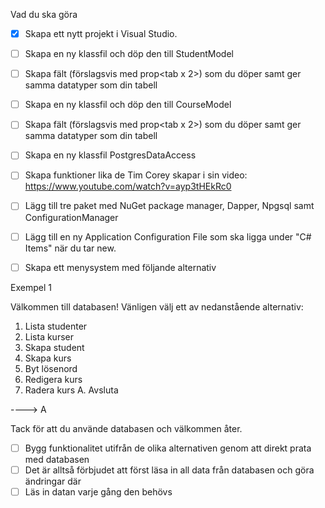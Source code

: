 ﻿
Vad du ska göra

- [x] Skapa ett nytt projekt i Visual Studio.

- [ ] Skapa en ny klassfil och döp den till StudentModel

- [ ] Skapa fält (förslagsvis med prop<tab x 2>) som du döper samt ger samma datatyper som din tabell

- [ ] Skapa en ny klassfil och döp den till CourseModel

- [ ] Skapa fält (förslagsvis med prop<tab x 2>) som du döper samt ger samma datatyper som din tabell

- [ ] Skapa en ny klassfil PostgresDataAccess

- [ ] Skapa funktioner lika de Tim Corey skapar i sin video: https://www.youtube.com/watch?v=ayp3tHEkRc0

- [ ] Lägg till tre paket med NuGet package manager, Dapper, Npgsql samt ConfigurationManager

- [ ] Lägg till en ny Application Configuration File som ska ligga under "C# Items" när du tar new.

- [ ] Skapa ett menysystem med följande alternativ

Exempel 1

Välkommen till databasen! Vänligen välj ett av nedanstående alternativ:
1. Lista studenter
2. Lista kurser
3. Skapa student
4. Skapa kurs
5. Byt lösenord
6. Redigera kurs
7. Radera kurs
A. Avsluta

----> A

Tack för att du använde databasen och välkommen åter.
- [ ] Bygg funktionalitet utifrån de olika alternativen genom att direkt prata med databasen
- [ ] Det är alltså förbjudet att först läsa in all data från databasen och göra ändringar där
- [ ] Läs in datan varje gång den behövs